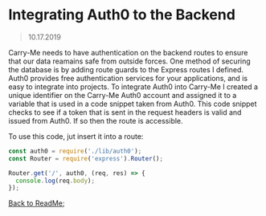 # Integrating Auth0 to the Backend

> 10.17.2019

Carry-Me needs to have authentication on the backend routes to ensure that our data reamains safe from outside forces. One method of securing the database is by adding route guards to the Express routes I defined. Auth0 provides free authentication services for your applications, and is easy to integrate into projects. To integrate Auth0 into Carry-Me I created a unique identifier on the Carry-Me Auth0 account and assigned it to a variable that is used in a code snippet taken from Auth0. This code snippet checks to see if a token that is sent in the request headers is valid and issued from Auth0. If so then the route is accessible. 

To use this code, jut insert it into a route:

```javascript
const auth0 = require('./lib/auth0');
const Router = require('express').Router();

Router.get('/', auth0, (req, res) => {
  console.log(req.body);
});
```

[Back to ReadMe](../ReadMe.md);
